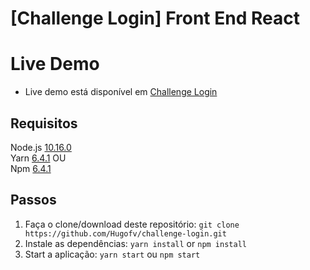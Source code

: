 # [Challenge Login] Front End React

# Live Demo
- Live demo está disponível em [Challenge Login](https://challenge-login.herokuapp.com/)
## Requisitos

Node.js [10.16.0](https://nodejs.org/dist/v10.16.0)\
Yarn [6.4.1](https://github.com/yarnpkg/yarn/releases/tag/v1.16.0) OU\
Npm [6.4.1](https://www.npmjs.com/package/npm/v/6.4.1)

## Passos

1. Faça o clone/download deste repositório: `git clone https://github.com/Hugofv/challenge-login.git`
2. Instale as dependências: `yarn install` or `npm install`
4. Start a aplicação: `yarn start` ou `npm start`
